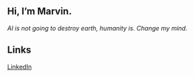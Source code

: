 ## Hi, I’m Marvin.

*AI is not going to destroy earth, humanity is. Change my mind.*

## Links
[LinkedIn](www.linkedin.com/in/marvin-waecker)



<!---
CodeKalb/CodeKalb is a ✨ special ✨ repository because its `README.md` (this file) appears on your GitHub profile.
You can click the Preview link to take a look at your changes.
--->

